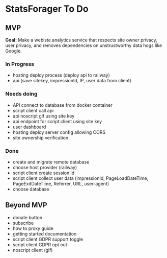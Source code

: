 # StatsForager To Do

## MVP
**Goal:** Make a webiste analytics service that respects site owner privacy, user privacy,
and removes dependencies on unstrustworthy data hogs like Google.

### In Progress
- hosting deploy process (deploy api to railway)
- api (save sitekey, impressionId, IP, user data from client)

### Needs doing
- API connect to database from docker container
- script client call api
- api noscript gif using site key
- api endpoint for script client using site key
- user dashboard
- hosting deploy server config allowing CORS
- site ownership verification

### Done
- create and migrate remote database
- choose host provider (railway)
- script client create session id
- script client collect user data (impressionId, PageLoadDateTime, PageExitDateTime, Referrer, URL, user-agent)
- choose database

## Beyond MVP

- donate button
- subscribe
- how to proxy guide
- getting started documentation
- script client GDPR support toggle
- script client GDPR opt out
- noscript client (gif)
